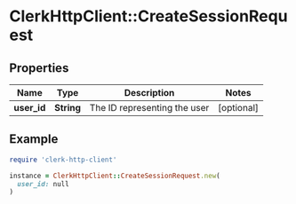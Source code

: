 # ClerkHttpClient::CreateSessionRequest

## Properties

| Name | Type | Description | Notes |
| ---- | ---- | ----------- | ----- |
| **user_id** | **String** | The ID representing the user | [optional] |

## Example

```ruby
require 'clerk-http-client'

instance = ClerkHttpClient::CreateSessionRequest.new(
  user_id: null
)
```

